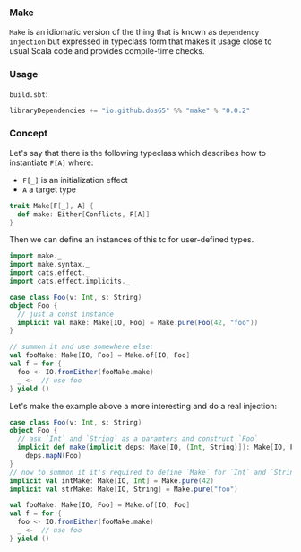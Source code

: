 ### Make

`Make` is an idiomatic version of the thing that is known as `dependency injection` but expressed in typeclass form
that makes it usage close to usual Scala code and provides compile-time checks.

### Usage

`build.sbt`:
```scala
libraryDependencies += "io.github.dos65" %% "make" % "0.0.2"
```

### Concept

Let's say that there is the following typeclass which describes how to instantiate `F[A]` where:
- `F[_]` is an initialization effect
- `A` a target type

```scala
trait Make[F[_], A] {
  def make: Either[Conflicts, F[A]]
}
```

Then we can define an instances of this tc for user-defined types.
```scala
import make._
import make.syntax._
import cats.effect._
import cats.effect.implicits._

case class Foo(v: Int, s: String)
object Foo {
  // just a const instance
  implicit val make: Make[IO, Foo] = Make.pure(Foo(42, "foo"))
}

// summon it and use somewhere else:
val fooMake: Make[IO, Foo] = Make.of[IO, Foo]
val f = for {
  foo <- IO.fromEither(fooMake.make)
  _ <-  // use foo
} yield ()
```

Let's make the example above a more interesting and do a real injection:
```scala
case class Foo(v: Int, s: String)
object Foo {
  // ask `Int` and `String` as a paramters and construct `Foo`
  implicit def make(implicit deps: Make[IO, (Int, String)]): Make[IO, Foo] =
    deps.mapN(Foo)
}
// now to summon it it's required to define `Make` for `Int` and `String`:
implicit val intMake: Make[IO, Int] = Make.pure(42)
implicit val strMake: Make[IO, String] = Make.pure("foo")

val fooMake: Make[IO, Foo] = Make.of[IO, Foo]
val f = for {
  foo <- IO.fromEither(fooMake.make)
  _ <-  // use foo
} yield ()
```